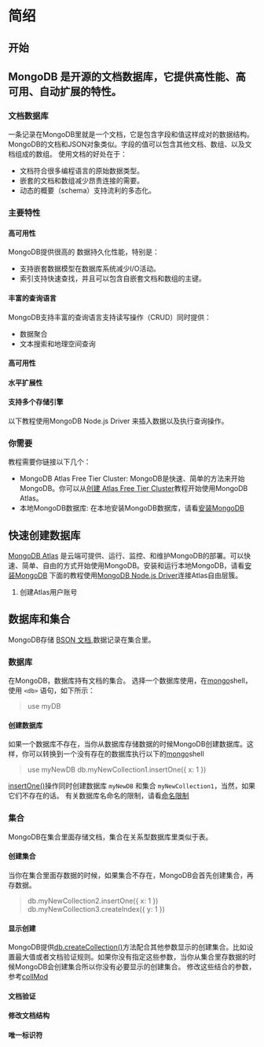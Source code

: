 # 简绍
## 开始
  MongoDB 是开源的文档数据库，它提供高性能、高可用、自动扩展的特性。
---
### 文档数据库
  一条记录在MongoDB里就是一个文档，它是包含字段和值这样成对的数据结构。MongoDB的文档和JSON对象类似。字段的值可以包含其他文档、数组、以及文档组成的数组。
  使用文档的好处在于：
  * 文档符合很多编程语言的原始数据类型。
  * 嵌套的文档和数组减少昂贵连接的需要。
  * 动态的概要（schema）支持流利的多态化。

### 主要特性
#### 高可用性
MongoDB提供很高的 数据持久化性能，特别是：
* 支持嵌套数据模型在数据库系统减少I/O活动。
* 索引支持快速查找，并且可以包含自嵌套文档和数组的主键。
#### 丰富的查询语言
MongoDB支持丰富的查询语言支持读写操作（CRUD）同时提供：
* 数据聚合
* 文本搜索和地理空间查询
#### 高可用性
#### 水平扩展性
#### 支持多个存储引擎

以下教程使用MongoDB Node.js Driver 来插入数据以及执行查询操作。
### 你需要
教程需要你链接以下几个：
* MongoDB Atlas Free Tier Cluster: MongoDB是快速、简单的方法来开始MongoDB。你可以从[创建 Atlas Free Tier Cluster](https://docs.mongodb.com/manual/tutorial/atlas-free-tier-setup/#create-free-tier-manual)教程开始使用MongoDB Atlas。
* 本地MongoDB数据库: 在本地安装MongoDB数据库，请看[安装MongoDB](https://docs.mongodb.com/manual/installation/#tutorial-installation)
## 快速创建数据库
[MongoDB Atlas](https://www.mongodb.com/cloud/atlas?utm_source=atlas-free-tier-setup&utm_campaign=20-docs-in-20-days&utm_medium=docs) 是云端可提供、运行、监控、和维护MongoDB的部署。可以快速、简单、自由的方式开始使用MongoDB。安装和运行本地MongoDB，请看[安装MongoDB](https://docs.mongodb.com/manual/installation/#tutorial-installation)
下面的教程使用[MongoDB Node.js Driver](http://mongodb.github.io/node-mongodb-native/2.2/)连接Atlas自由层簇。
1. 创建Atlas用户账号
## 数据库和集合
MongoDB存储 [BSON 文档](https://docs.mongodb.com/manual/core/document/#bson-document-format),数据记录在集合里。
### 数据库
在MongoDB，数据库持有文档的集合。
选择一个数据库使用，在[mongo](https://docs.mongodb.com/manual/reference/program/mongo/#bin.mongo)shell，使用 `<db>` 语句，如下所示：
> use myDB
#### **创建数据库**
如果一个数据库不存在，当你从数据库存储数据的时候MongoDB创建数据库。这样，你可以转换到一个没有存在的数据库执行以下的[mongo](https://docs.mongodb.com/manual/reference/program/mongo/#bin.mongo)shell  

> use myNewDB
> db.myNewCollection1.insertOne({ x: 1 })  

[insertOne()]()操作同时创建数据库 `myNewDB` 和集合 `myNewCollection1`，当然，如果它们不存在的话。
有关数据库名命名的限制，请看[命名限制](https://docs.mongodb.com/manual/reference/limits/#restrictions-on-db-names)
### 集合
MongoDB在集合里面存储文档，集合在关系型数据库里类似于表。
#### **创建集合**
当你在集合里面存数据的时候，如果集合不存在，MongoDB会首先创建集合，再存数据。
> db.myNewCollection2.insertOne({ x: 1 })
> db.myNewCollection3.createIndex({ y: 1 })

#### **显示创建**
MongoDB提供[db.createCollection()](https://docs.mongodb.com/manual/reference/method/db.createCollection/#db.createCollection)方法配合其他参数显示的创建集合。比如设置最大值或者文档验证规则。如果你没有指定这些参数，当你从集合里存数据的时候MongoDB会创建集合所以你没有必要显示的创建集合。
修改这些结合的参数，参考[collMod](https://docs.mongodb.com/manual/reference/command/collMod/#dbcmd.collMod)

#### **文档验证**
#### **修改文档结构**
#### **唯一标识符**
